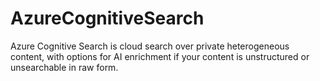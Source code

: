 # AzureCognitiveSearch
Azure Cognitive Search is cloud search over private heterogeneous content, with options for AI enrichment if your content is unstructured or unsearchable in raw form.

